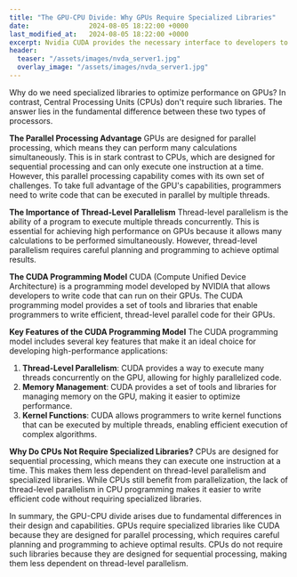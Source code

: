 ```yaml
---
title: "The GPU-CPU Divide: Why GPUs Require Specialized Libraries"
date:               2024-08-05 18:22:00 +0000
last_modified_at:   2024-08-05 18:22:00 +0000
excerpt: Nvidia CUDA provides the necessary interface to developers to build software on GPUs fast and effiecently.
header:
  teaser: "/assets/images/nvda_server1.jpg"
  overlay_image: "/assets/images/nvda_server1.jpg"
---
```


Why do we need specialized libraries to optimize performance on GPUs? In contrast, Central Processing Units (CPUs) don't require such libraries. The answer lies in the fundamental difference between these two types of processors.

**The Parallel Processing Advantage**
GPUs are designed for parallel processing, which means they can perform many calculations simultaneously. This is in stark contrast to CPUs, which are designed for sequential processing and can only execute one instruction at a time. However, this parallel processing capability comes with its own set of challenges. To take full advantage of the GPU's capabilities, programmers need to write code that can be executed in parallel by multiple threads.

**The Importance of Thread-Level Parallelism**
Thread-level parallelism is the ability of a program to execute multiple threads concurrently. This is essential for achieving high performance on GPUs because it allows many calculations to be performed simultaneously. However, thread-level parallelism requires careful planning and programming to achieve optimal results.

**The CUDA Programming Model**
CUDA (Compute Unified Device Architecture) is a programming model developed by NVIDIA that allows developers to write code that can run on their GPUs. The CUDA programming model provides a set of tools and libraries that enable programmers to write efficient, thread-level parallel code for their GPUs.

**Key Features of the CUDA Programming Model**
The CUDA programming model includes several key features that make it an ideal choice for developing high-performance applications:
1. **Thread-Level Parallelism**: CUDA provides a way to execute many threads concurrently on the GPU, allowing for highly parallelized code.
2. **Memory Management**: CUDA provides a set of tools and libraries for managing memory on the GPU, making it easier to optimize performance.
3. **Kernel Functions**: CUDA allows programmers to write kernel functions that can be executed by multiple threads, enabling efficient execution of complex algorithms.

**Why Do CPUs Not Require Specialized Libraries?**
CPUs are designed for sequential processing, which means they can execute one instruction at a time. This makes them less dependent on thread-level parallelism and specialized libraries. While CPUs still benefit from parallelization, the lack of thread-level parallelism in CPU programming makes it easier to write efficient code without requiring specialized libraries.

In summary, the GPU-CPU divide arises due to fundamental differences in their design and capabilities. GPUs require specialized libraries like CUDA because they are designed for parallel processing, which requires careful planning and programming to achieve optimal results. CPUs do not require such libraries because they are designed for sequential processing, making them less dependent on thread-level parallelism.
